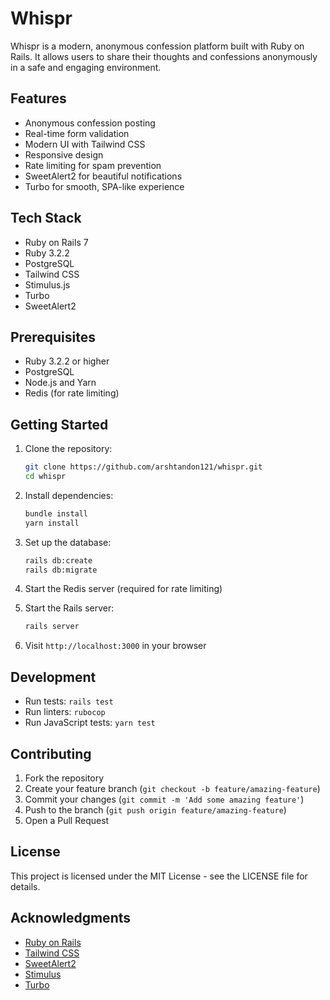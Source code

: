 # Whispr

Whispr is a modern, anonymous confession platform built with Ruby on Rails. It allows users to share their thoughts and confessions anonymously in a safe and engaging environment.

## Features

- Anonymous confession posting
- Real-time form validation
- Modern UI with Tailwind CSS
- Responsive design
- Rate limiting for spam prevention
- SweetAlert2 for beautiful notifications
- Turbo for smooth, SPA-like experience

## Tech Stack

- Ruby on Rails 7
- Ruby 3.2.2
- PostgreSQL
- Tailwind CSS
- Stimulus.js
- Turbo
- SweetAlert2

## Prerequisites

- Ruby 3.2.2 or higher
- PostgreSQL
- Node.js and Yarn
- Redis (for rate limiting)

## Getting Started

1. Clone the repository:
   ```bash
   git clone https://github.com/arshtandon121/whispr.git
   cd whispr
   ```

2. Install dependencies:
   ```bash
   bundle install
   yarn install
   ```

3. Set up the database:
   ```bash
   rails db:create
   rails db:migrate
   ```

4. Start the Redis server (required for rate limiting)

5. Start the Rails server:
   ```bash
   rails server
   ```

6. Visit `http://localhost:3000` in your browser

## Development

- Run tests: `rails test`
- Run linters: `rubocop`
- Run JavaScript tests: `yarn test`

## Contributing

1. Fork the repository
2. Create your feature branch (`git checkout -b feature/amazing-feature`)
3. Commit your changes (`git commit -m 'Add some amazing feature'`)
4. Push to the branch (`git push origin feature/amazing-feature`)
5. Open a Pull Request

## License

This project is licensed under the MIT License - see the LICENSE file for details.

## Acknowledgments

- [Ruby on Rails](https://rubyonrails.org/)
- [Tailwind CSS](https://tailwindcss.com/)
- [SweetAlert2](https://sweetalert2.github.io/)
- [Stimulus](https://stimulus.hotwired.dev/)
- [Turbo](https://turbo.hotwired.dev/)
